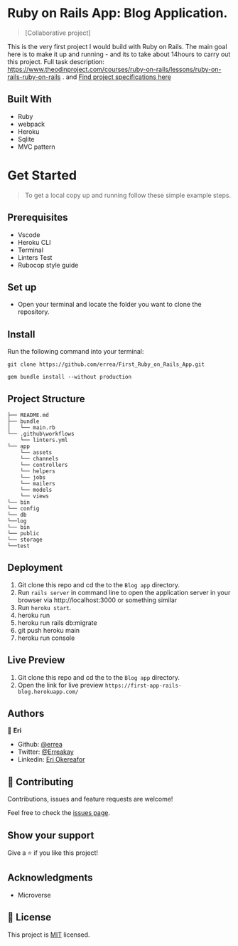 # Ruby on Rails App: Blog Application.

> [Collaborative project]

This is the very first project I would build with Ruby on Rails. The main goal here is to make it up and running - and its to take about 14hours to carry out this project. Full task description:  https://www.theodinproject.com/courses/ruby-on-rails/lessons/ruby-on-rails-ruby-on-rails . and  [Find project specifications here](https://guides.rubyonrails.org/getting_started.html)

## Built With

- Ruby
- webpack
- Heroku
- Sqlite
- MVC pattern

# Get Started
> To get a local copy up and running follow these simple example steps.

## Prerequisites
- Vscode
- Heroku CLI
- Terminal
- Linters Test
- Rubocop style guide

## Set up
* Open your terminal and locate the folder you want to clone the repository.

## Install

Run the following command into your terminal:

```console
git clone https://github.com/errea/First_Ruby_on_Rails_App.git

gem bundle install --without production
```

## Project Structure

    ├── README.md
    ├── bundle
    │   └── main.rb
    └── .github\workflows
        └── linters.yml
    └── app
        └── assets
        └── channels
        └── controllers
        └── helpers
        └── jobs
        └── mailers
        └── models
        └── views    
    └── bin
    └── config
    └── db
    └──log
    └── bin
    └── public
    └── storage
    └──test

## Deployment
1) Git clone this repo and cd the to the `Blog app` directory.
2) Run `rails server` in command line to open the application server in your browser via http://localhost:3000 or something similar
3) Run `heroku start`.
4) heroku run
5) heroku run rails db:migrate
6) git push heroku main
7) heroku run console

## Live Preview
1) Git clone this repo and cd the to the `Blog app` directory.
2) Open the link for live preview `https://first-app-rails-blog.herokuapp.com/`

## Authors

👤 **Eri**

- Github: [@errea](https://github.com/errea)
- Twitter: [@Erreakay](https://github.com/errea)
- Linkedin: [Eri Okereafor](https://www.linkedin.com/in/eri-ngozi-okereafor/)

## 🤝 Contributing

Contributions, issues and feature requests are welcome!

Feel free to check the [issues page](https://github.com/errea/First_Ruby_on_Rails_App/issues).

## Show your support

Give a ⭐️ if you like this project!

## Acknowledgments

- Microverse

## 📝 License

This project is [MIT](./MIT.md) licensed.